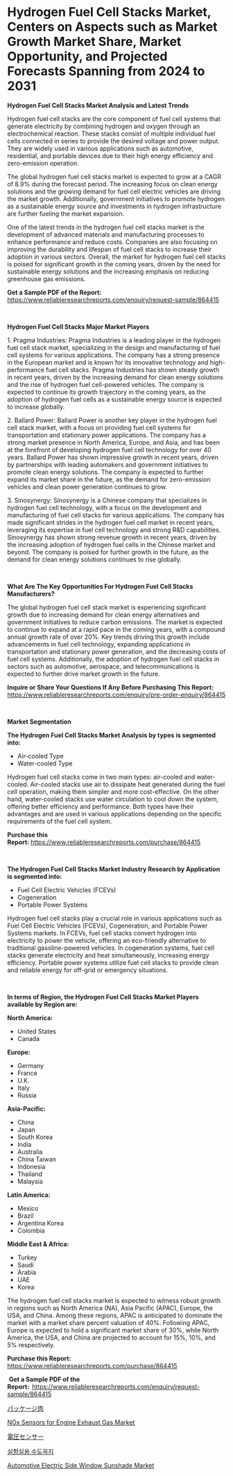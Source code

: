 <p><h1>Hydrogen Fuel Cell Stacks Market, Centers on Aspects such as Market Growth Market Share, Market Opportunity, and Projected Forecasts Spanning from 2024 to 2031</h1></p><p><strong>Hydrogen Fuel Cell Stacks Market Analysis and Latest Trends</strong></p>
<p><p>Hydrogen fuel cell stacks are the core component of fuel cell systems that generate electricity by combining hydrogen and oxygen through an electrochemical reaction. These stacks consist of multiple individual fuel cells connected in series to provide the desired voltage and power output. They are widely used in various applications such as automotive, residential, and portable devices due to their high energy efficiency and zero-emission operation.</p><p>The global hydrogen fuel cell stacks market is expected to grow at a CAGR of 8.9% during the forecast period. The increasing focus on clean energy solutions and the growing demand for fuel cell electric vehicles are driving the market growth. Additionally, government initiatives to promote hydrogen as a sustainable energy source and investments in hydrogen infrastructure are further fueling the market expansion.</p><p>One of the latest trends in the hydrogen fuel cell stacks market is the development of advanced materials and manufacturing processes to enhance performance and reduce costs. Companies are also focusing on improving the durability and lifespan of fuel cell stacks to increase their adoption in various sectors. Overall, the market for hydrogen fuel cell stacks is poised for significant growth in the coming years, driven by the need for sustainable energy solutions and the increasing emphasis on reducing greenhouse gas emissions.</p></p>
<p><strong>Get a Sample PDF of the Report:&nbsp;</strong> <a href="https://www.reliableresearchreports.com/enquiry/request-sample/864415">https://www.reliableresearchreports.com/enquiry/request-sample/864415</a></p>
<p>&nbsp;</p>
<p><strong>Hydrogen Fuel Cell Stacks Major Market Players</strong></p>
<p><p>1. Pragma Industries: Pragma Industries is a leading player in the hydrogen fuel cell stack market, specializing in the design and manufacturing of fuel cell systems for various applications. The company has a strong presence in the European market and is known for its innovative technology and high-performance fuel cell stacks. Pragma Industries has shown steady growth in recent years, driven by the increasing demand for clean energy solutions and the rise of hydrogen fuel cell-powered vehicles. The company is expected to continue its growth trajectory in the coming years, as the adoption of hydrogen fuel cells as a sustainable energy source is expected to increase globally.</p><p>2. Ballard Power: Ballard Power is another key player in the hydrogen fuel cell stack market, with a focus on providing fuel cell systems for transportation and stationary power applications. The company has a strong market presence in North America, Europe, and Asia, and has been at the forefront of developing hydrogen fuel cell technology for over 40 years. Ballard Power has shown impressive growth in recent years, driven by partnerships with leading automakers and government initiatives to promote clean energy solutions. The company is expected to further expand its market share in the future, as the demand for zero-emission vehicles and clean power generation continues to grow.</p><p>3. Sinosynergy: Sinosynergy is a Chinese company that specializes in hydrogen fuel cell technology, with a focus on the development and manufacturing of fuel cell stacks for various applications. The company has made significant strides in the hydrogen fuel cell market in recent years, leveraging its expertise in fuel cell technology and strong R&D capabilities. Sinosynergy has shown strong revenue growth in recent years, driven by the increasing adoption of hydrogen fuel cells in the Chinese market and beyond. The company is poised for further growth in the future, as the demand for clean energy solutions continues to rise globally.</p></p>
<p>&nbsp;</p>
<p><strong>What Are The Key Opportunities For Hydrogen Fuel Cell Stacks Manufacturers?</strong></p>
<p><p>The global hydrogen fuel cell stack market is experiencing significant growth due to increasing demand for clean energy alternatives and government initiatives to reduce carbon emissions. The market is expected to continue to expand at a rapid pace in the coming years, with a compound annual growth rate of over 20%. Key trends driving this growth include advancements in fuel cell technology, expanding applications in transportation and stationary power generation, and the decreasing costs of fuel cell systems. Additionally, the adoption of hydrogen fuel cell stacks in sectors such as automotive, aerospace, and telecommunications is expected to further drive market growth in the future.</p></p>
<p><strong>Inquire or Share Your Questions If Any Before Purchasing This Report:</strong> <a href="https://www.reliableresearchreports.com/enquiry/pre-order-enquiry/864415">https://www.reliableresearchreports.com/enquiry/pre-order-enquiry/864415</a></p>
<p>&nbsp;</p>
<p><strong>Market Segmentation</strong></p>
<p><strong>The Hydrogen Fuel Cell Stacks Market Analysis by types is segmented into:</strong></p>
<p><ul><li>Air-cooled Type</li><li>Water-cooled Type</li></ul></p>
<p><p>Hydrogen fuel cell stacks come in two main types: air-cooled and water-cooled. Air-cooled stacks use air to dissipate heat generated during the fuel cell operation, making them simpler and more cost-effective. On the other hand, water-cooled stacks use water circulation to cool down the system, offering better efficiency and performance. Both types have their advantages and are used in various applications depending on the specific requirements of the fuel cell system.</p></p>
<p><strong>Purchase this Report:&nbsp;</strong><a href="https://www.reliableresearchreports.com/purchase/864415">https://www.reliableresearchreports.com/purchase/864415</a></p>
<p>&nbsp;</p>
<p><strong>The Hydrogen Fuel Cell Stacks Market Industry Research by Application is segmented into:</strong></p>
<p><ul><li>Fuel Cell Electric Vehicles (FCEVs)</li><li>Cogeneration</li><li>Portable Power Systems</li></ul></p>
<p><p>Hydrogen fuel cell stacks play a crucial role in various applications such as Fuel Cell Electric Vehicles (FCEVs), Cogeneration, and Portable Power Systems markets. In FCEVs, fuel cell stacks convert hydrogen into electricity to power the vehicle, offering an eco-friendly alternative to traditional gasoline-powered vehicles. In cogeneration systems, fuel cell stacks generate electricity and heat simultaneously, increasing energy efficiency. Portable power systems utilize fuel cell stacks to provide clean and reliable energy for off-grid or emergency situations.</p></p>
<p>&nbsp;</p>
<p><strong>In terms of Region, the Hydrogen Fuel Cell Stacks Market Players available by Region are:</strong></p>
<p>
    <p> <strong> North America: </strong>
        <ul>
            <li>United States</li>
            <li>Canada</li>
        </ul>
        </p> 
    <p> <strong> Europe: </strong>
        <ul>
            <li>Germany</li>
            <li>France</li>
            <li>U.K.</li>
            <li>Italy</li>
            <li>Russia</li>
        </ul>
        </p> 
    <p> <strong> Asia-Pacific: </strong>
        <ul>
            <li>China</li>
            <li>Japan</li>
            <li>South Korea</li>
            <li>India</li>
            <li>Australia</li>
            <li>China Taiwan</li>
            <li>Indonesia</li>
            <li>Thailand</li>
            <li>Malaysia</li>
        </ul>
        </p> 
    <p> <strong> Latin America: </strong>
        <ul>
            <li>Mexico</li>
            <li>Brazil</li>
            <li>Argentina Korea</li>
            <li>Colombia</li>
        </ul>
        </p> 
    <p> <strong> Middle East & Africa: </strong>
        <ul>
            <li>Turkey</li>
            <li>Saudi</li>
            <li>Arabia</li>
            <li>UAE</li>
            <li>Korea</li>
        </ul>
    </p>
    </p>
<p><p>The hydrogen fuel cell stacks market is expected to witness robust growth in regions such as North America (NA), Asia Pacific (APAC), Europe, the USA, and China. Among these regions, APAC is anticipated to dominate the market with a market share percent valuation of 40%. Following APAC, Europe is expected to hold a significant market share of 30%, while North America, the USA, and China are projected to account for 15%, 10%, and 5% respectively.</p></p>
<p><strong>Purchase this Report: </strong><a href="https://www.reliableresearchreports.com/purchase/864415">https://www.reliableresearchreports.com/purchase/864415</a></p>
<p>&nbsp;<strong>Get a Sample PDF of the Report:&nbsp;&nbsp;</strong><a href="https://www.reliableresearchreports.com/enquiry/request-sample/864415">https://www.reliableresearchreports.com/enquiry/request-sample/864415</a></p>
<p><strong></strong></p>
<p><p><a href="https://github.com/adcxff01450218/Market-Research-Report-List-1/blob/main/830619216257.md">パッケージ肉</a></p><p><a href="https://issuu.com/reportprime-2/docs/nox-sensors-for-engine-exhaust-gas-market-size-203">NOx Sensors for Engine Exhaust Gas Market</a></p><p><a href="https://github.com/xnljig2898992/Market-Research-Report-List-1/blob/main/347469816256.md">電圧センサー</a></p><p><a href="https://github.com/vsn7qpua81q/Market-Research-Report-List-1/blob/main/930509715114.md">실험실용 수도꼭지</a></p><p><a href="https://issuu.com/reportprime-2/docs/automotive-electric-side-window-sunshade-market-si">Automotive Electric Side Window Sunshade Market</a></p></p>
